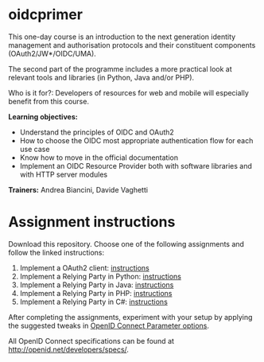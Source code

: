 # oidcprimer
This one-day course is an introduction to the next generation identity management and authorisation protocols and
their constituent components (OAuth2/JW*/OIDC/UMA).

The second part of the programme includes a more practical look at relevant tools and libraries (in Python, Java and/or PHP).

Who is it for?: Developers of resources for web and mobile will especially benefit from this course.

**Learning objectives:**

- Understand the principles of OIDC and OAuth2
- How to choose the OIDC most appropriate authentication flow for each use case
- Know how to move in the official documentation
- Implement an OIDC Resource Provider both with software libraries and with HTTP server modules

**Trainers:** Andrea Biancini, Davide Vaghetti

# Assignment instructions
Download this repository.
Choose one of the following assignments and follow the linked instructions:

1. Implement a OAuth2 client: [instructions](oauth2-client/README.md)
1. Implement a Relying Party in Python: [instructions](oidc-python-rp/README.md)
1. Implement a Relying Party in Java: [instructions](oidc-java-rp/README.md)
1. Implement a Relying Party in PHP: [instructions](oidc-php-rp/README.md)
1. Implement a Relying Party in C#: [instructions](oidc-csharp-rp/README.md)
 
After completing the assignments, experiment with your setup by applying the
suggested tweaks in [OpenID Connect Parameter options](parameter_exercises.md). 

All OpenID Connect specifications can be found at http://openid.net/developers/specs/.
